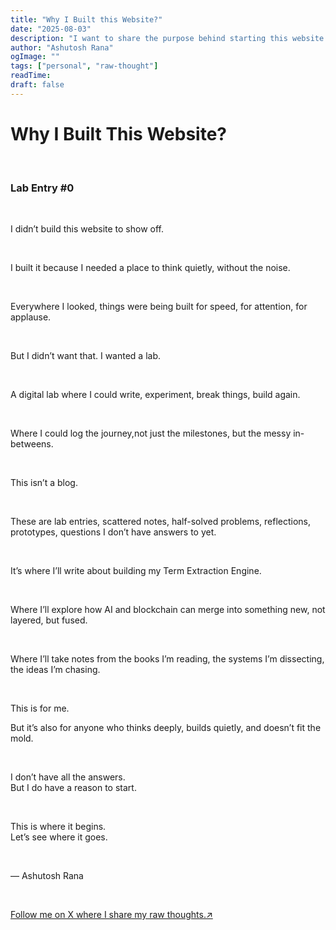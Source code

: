 ```yaml
---
title: "Why I Built this Website?"
date: "2025-08-03"
description: "I want to share the purpose behind starting this website."
author: "Ashutosh Rana"
ogImage: ""
tags: ["personal", "raw-thought"]
readTime:
draft: false
---
```


# Why I Built This Website?

&nbsp;

### Lab Entry #0

&nbsp;
&nbsp;

I didn’t build this website to show off.

&nbsp;
&nbsp;

I built it because I needed a place to think quietly, without the noise.

&nbsp;
&nbsp;

Everywhere I looked, things were being built for speed, for attention, for applause.

&nbsp;
&nbsp;

But I didn’t want that. I wanted a lab.

&nbsp;
&nbsp;

A digital lab where I could write, experiment, break things, build again.

&nbsp;
&nbsp;

Where I could log the journey,not just the milestones, but the messy in-betweens.

&nbsp;
&nbsp;

This isn’t a blog.

&nbsp;
&nbsp;

These are lab entries, scattered notes, half-solved problems, reflections, prototypes, questions I don’t have answers to yet.

&nbsp;
&nbsp;

It’s where I’ll write about building my Term Extraction Engine.

&nbsp;
&nbsp;

Where I’ll explore how AI and blockchain can merge into something new, not layered, but fused.

&nbsp;
&nbsp;

Where I’ll take notes from the books I’m reading, the systems I’m dissecting, the ideas I’m chasing.

&nbsp;
&nbsp;

This is for me.
&nbsp;
&nbsp;

But it’s also for anyone who thinks deeply, builds quietly, and doesn’t fit the mold.

&nbsp;
&nbsp;

I don’t have all the answers.  
But I do have a reason to start.

&nbsp;
&nbsp;

This is where it begins.  
Let’s see where it goes.

&nbsp;
&nbsp;

— Ashutosh Rana

&nbsp;
&nbsp;

[Follow me on X where I share my raw thoughts.↗](https://x.com/scrapychain)
